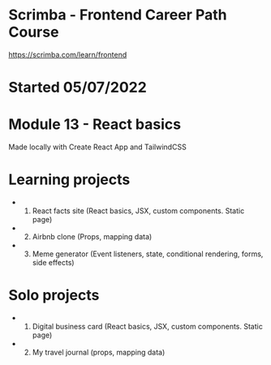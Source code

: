 # Scrimba - Frontend Career Path Course

https://scrimba.com/learn/frontend

# Started 05/07/2022

# Module 13 - React basics

Made locally with Create React App and TailwindCSS

# Learning projects

- 1. React facts site (React basics, JSX, custom components. Static page)
- 2. Airbnb clone (Props, mapping data)
- 3. Meme generator (Event listeners, state, conditional rendering, forms, side effects)

# Solo projects

- 1. Digital business card (React basics, JSX, custom components. Static page)
- 2. My travel journal (props, mapping data)
